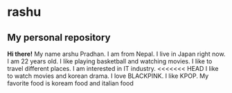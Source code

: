 # rashu
## My personal repository
 **Hi there!**
My name arshu Pradhan. 
I am from Nepal. I live in Japan right now. 
I am 22 years old.
I like playing basketball and watching movies.
I like to travel different places.
I am interested in IT industry.
<<<<<<< HEAD
I like to watch movies and korean drama.
I love BLACKPINK.
I like KPOP.
My favorite food is koream food and italian food 
